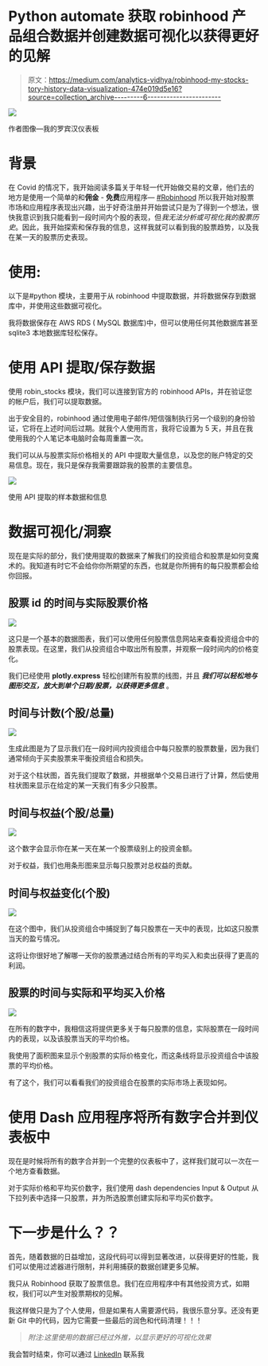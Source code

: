 # Python automate 获取 robinhood 产品组合数据并创建数据可视化以获得更好的见解

> 原文：<https://medium.com/analytics-vidhya/robinhood-my-stocks-tory-history-data-visualization-474e019d5e16?source=collection_archive---------6----------------------->

![](img/581158ffe7f36ebefa4f31e67dd5a526.png)

作者图像—我的罗宾汉仪表板

# 背景

在 Covid 的情况下，我开始阅读多篇关于年轻一代开始做交易的文章，他们去的地方是使用一个简单的和**佣金** - **免费**应用程序— [#Robinhood](https://robinhood.com/) 所以我开始对股票市场和应用程序表现出兴趣，出于好奇注册并开始尝试只是为了得到一个想法，很快我意识到我只能看到一段时间内个股的表现，但*我无法分析或可视化我的股票历史*。因此，我开始探索和保存我的信息，这样我就可以看到我的股票趋势，以及我在某一天的股票历史表现。

# 使用:

以下是#python 模块，主要用于从 robinhood 中提取数据，并将数据保存到数据库中，并使用这些数据可视化。

我将数据保存在 AWS RDS ( MySQL 数据库)中，但可以使用任何其他数据库甚至 sqlite3 本地数据库轻松保存。

# 使用 API 提取/保存数据

使用 robin_stocks 模块，我们可以连接到官方的 robinhood APIs，并在验证您的帐户后，我们可以提取数据。

出于安全目的，robinhood 通过使用电子邮件/短信强制执行另一个级别的身份验证，它将在上述时间后过期。就我个人使用而言，我将它设置为 5 天，并且在我使用我的个人笔记本电脑时会每周重置一次。

我们可以从与股票实际价格相关的 API 中提取大量信息，以及您的账户特定的交易信息。现在，我只是保存我需要跟踪我的股票的主要信息。

![](img/0805a6b9343beeb9f63450ddf4da8a94.png)

使用 API 提取的样本数据和信息

# 数据可视化/洞察

现在是实际的部分，我们使用提取的数据来了解我们的投资组合和股票是如何变魔术的。我知道有时它不会给你你所期望的东西，也就是你所拥有的每只股票都会给你回报。

## 股票 id 的时间与实际股票价格

![](img/e3e9c099cc2e15413467a29681cdd3d3.png)

这只是一个基本的数据图表，我们可以使用任何股票信息网站来查看投资组合中的股票表现。在这里，我们从投资组合中取出所有股票，并观察一段时间内的价格变化。

我们已经使用 **plotly.express** 轻松创建所有股票的线图，并且 ***我们可以轻松地与图形交互，放大到单个日期/股票，以获得更多信息*** 。

## 时间与计数(个股/总量)

![](img/643c0977c25e82f9e9c68e9fe41b55d1.png)

生成此图是为了显示我们在一段时间内投资组合中每只股票的股票数量，因为我们通常倾向于买卖股票来平衡投资组合和损失。

对于这个柱状图，首先我们提取了数据，并根据单个交易日进行了计算，然后使用柱状图来显示在给定的某一天我们有多少只股票。

## 时间与权益(个股/总量)

![](img/6cc789ec7aaccefebf0d49b47a74917c.png)

这个数字会显示你在某一天在某一个股票级别上的投资金额。

对于权益，我们也用条形图来显示每只股票对总权益的贡献。

## 时间与权益变化(个股)

![](img/8403b7fe97779854f20d552249d29279.png)

在这个图中，我们从投资组合中捕捉到了每只股票在一天中的表现，比如这只股票当天的盈亏情况。

这将让你很好地了解哪一天你的股票通过结合所有的平均买入和卖出获得了更高的利润。

## 股票的时间与实际和平均买入价格

![](img/765ccd9c59a043a8fd712a7275d37b5d.png)

在所有的数字中，我相信这将提供更多关于每只股票的信息，实际股票在一段时间内的表现，以及该股票当天的平均价格。

我使用了面积图来显示个别股票的实际价格变化，而这条线将显示投资组合中该股票的平均价格。

有了这个，我们可以看看我们的投资组合在股票的实际市场上表现如何。

# 使用 Dash 应用程序将所有数字合并到仪表板中

现在是时候将所有的数字合并到一个完整的仪表板中了，这样我们就可以一次在一个地方查看数据。

对于实际价格和平均买价数字，我们使用 dash dependencies Input & Output 从下拉列表中选择一只股票，并为所选股票创建实际和平均买价数字。

# 下一步是什么？？

首先，随着数据的日益增加，这段代码可以得到显著改进，以获得更好的性能，我们可以使用过滤器进行限制，并利用捕获的数据创建更多见解。

我只从 Robinhood 获取了股票信息。我们在应用程序中有其他投资方式，如期权，我们可以产生对股票期权的见解。

我这样做只是为了个人使用，但是如果有人需要源代码，我很乐意分享。还没有更新 Git 中的代码，因为它需要一些最后的润色和代码清理！！！

> *附注:这里使用的数据已经过外推，以显示更好的可视化效果*

我会暂时结束，你可以通过 [LinkedIn](https://www.linkedin.com/in/sandeep-gandra/) 联系我